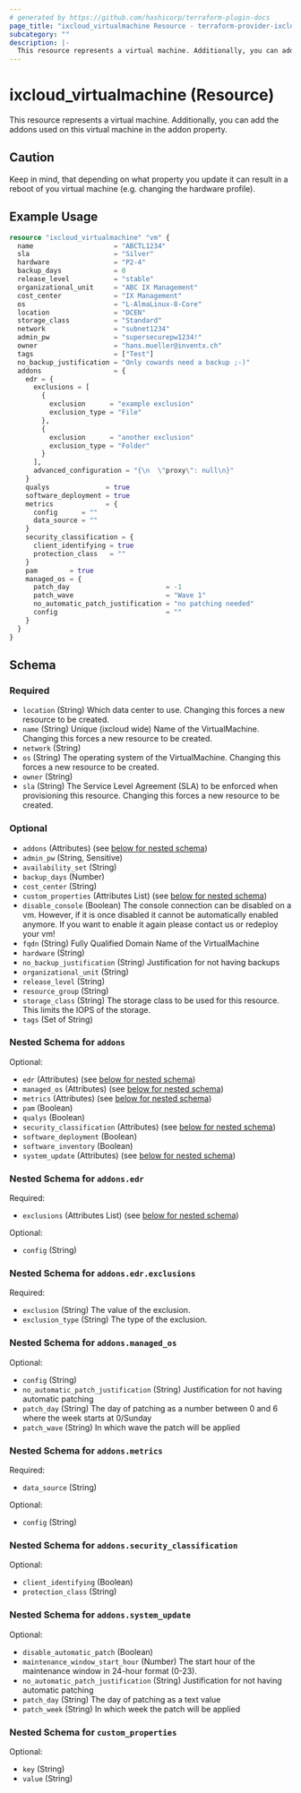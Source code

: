 ```yaml
---
# generated by https://github.com/hashicorp/terraform-plugin-docs
page_title: "ixcloud_virtualmachine Resource - terraform-provider-ixcloud"
subcategory: ""
description: |-
  This resource represents a virtual machine. Additionally, you can add the addons used on this virtual machine in the addon property.
---
```


# ixcloud_virtualmachine (Resource)

This resource represents a virtual machine. Additionally, you can add the addons used on this virtual machine in the addon property.


## Caution

Keep in mind, that depending on what property you update it can result in a reboot of you virtual machine
(e.g. changing the hardware profile).

## Example Usage

```terraform
resource "ixcloud_virtualmachine" "vm" {
  name                    = "ABCTL1234"
  sla                     = "Silver"
  hardware                = "P2-4"
  backup_days             = 0
  release_level           = "stable"
  organizational_unit     = "ABC IX Management"
  cost_center             = "IX Management"
  os                      = "L-AlmaLinux-8-Core"
  location                = "DCEN"
  storage_class           = "Standard"
  network                 = "subnet1234"
  admin_pw                = "supersecurepw1234!"
  owner                   = "hans.mueller@inventx.ch"
  tags                    = ["Test"]
  no_backup_justification = "Only cowards need a backup ;-)"
  addons                  = {
    edr = {
      exclusions = [
        {
          exclusion      = "example exclusion"
          exclusion_type = "File"
        },
        {
          exclusion      = "another exclusion"
          exclusion_type = "Folder"
        }
      ],
      advanced_configuration = "{\n  \"proxy\": null\n}"
    }
    qualys              = true
    software_deployment = true
    metrics             = {
      config      = ""
      data_source = ""
    }
    security_classification = {
      client_identifying = true
      protection_class   = ""
    }
    pam        = true
    managed_os = {
      patch_day                        = -1
      patch_wave                       = "Wave 1"
      no_automatic_patch_justification = "no patching needed"
      config                           = ""
    }
  }
}
```

<!-- schema generated by tfplugindocs -->
## Schema

### Required

- `location` (String) Which data center to use. Changing this forces a new resource to be created.
- `name` (String) Unique (ixcloud wide) Name of the VirtualMachine. Changing this forces a new resource to be created.
- `network` (String)
- `os` (String) The operating system of the VirtualMachine. Changing this forces a new resource to be created.
- `owner` (String)
- `sla` (String) The Service Level Agreement (SLA) to be enforced when provisioning this resource. Changing this forces a new resource to be created.

### Optional

- `addons` (Attributes) (see [below for nested schema](#nestedatt--addons))
- `admin_pw` (String, Sensitive)
- `availability_set` (String)
- `backup_days` (Number)
- `cost_center` (String)
- `custom_properties` (Attributes List) (see [below for nested schema](#nestedatt--custom_properties))
- `disable_console` (Boolean) The console connection can be disabled on a vm. However, if it is once disabled it cannot be automatically enabled anymore. If you want to enable it again please contact us or redeploy your vm!
- `fqdn` (String) Fully Qualified Domain Name of the VirtualMachine
- `hardware` (String)
- `no_backup_justification` (String) Justification for not having backups
- `organizational_unit` (String)
- `release_level` (String)
- `resource_group` (String)
- `storage_class` (String) The storage class to be used for this resource. This limits the IOPS of the storage.
- `tags` (Set of String)

<a id="nestedatt--addons"></a>
### Nested Schema for `addons`

Optional:

- `edr` (Attributes) (see [below for nested schema](#nestedatt--addons--edr))
- `managed_os` (Attributes) (see [below for nested schema](#nestedatt--addons--managed_os))
- `metrics` (Attributes) (see [below for nested schema](#nestedatt--addons--metrics))
- `pam` (Boolean)
- `qualys` (Boolean)
- `security_classification` (Attributes) (see [below for nested schema](#nestedatt--addons--security_classification))
- `software_deployment` (Boolean)
- `software_inventory` (Boolean)
- `system_update` (Attributes) (see [below for nested schema](#nestedatt--addons--system_update))

<a id="nestedatt--addons--edr"></a>
### Nested Schema for `addons.edr`

Required:

- `exclusions` (Attributes List) (see [below for nested schema](#nestedatt--addons--edr--exclusions))

Optional:

- `config` (String)

<a id="nestedatt--addons--edr--exclusions"></a>
### Nested Schema for `addons.edr.exclusions`

Required:

- `exclusion` (String) The value of the exclusion.
- `exclusion_type` (String) The type of the exclusion.



<a id="nestedatt--addons--managed_os"></a>
### Nested Schema for `addons.managed_os`

Optional:

- `config` (String)
- `no_automatic_patch_justification` (String) Justification for not having automatic patching
- `patch_day` (String) The day of patching as a number between 0 and 6 where the week starts at 0/Sunday
- `patch_wave` (String) In which wave the patch will be applied


<a id="nestedatt--addons--metrics"></a>
### Nested Schema for `addons.metrics`

Required:

- `data_source` (String)

Optional:

- `config` (String)


<a id="nestedatt--addons--security_classification"></a>
### Nested Schema for `addons.security_classification`

Optional:

- `client_identifying` (Boolean)
- `protection_class` (String)


<a id="nestedatt--addons--system_update"></a>
### Nested Schema for `addons.system_update`

Optional:

- `disable_automatic_patch` (Boolean)
- `maintenance_window_start_hour` (Number) The start hour of the maintenance window in 24-hour format (0-23).
- `no_automatic_patch_justification` (String) Justification for not having automatic patching
- `patch_day` (String) The day of patching as a text value
- `patch_week` (String) In which week the patch will be applied



<a id="nestedatt--custom_properties"></a>
### Nested Schema for `custom_properties`

Optional:

- `key` (String)
- `value` (String)